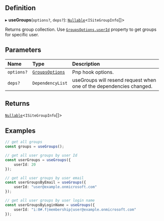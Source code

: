 
## Definition

▸ **useGroups**(`options?`, `deps?`): [`Nullable`](../Types/NullableT.md)<`ISiteGroupInfo`[]\>

Returns group collection. Use [`GroupsOptions.userId`](../Interfaces/GroupsOptions.md#userid) property to get
groups for specific user.

## Parameters

| Name | Type | Description |
| :------ | :------ | :------ |
| `options?` | [`GroupsOptions`](../Interfaces/GroupsOptions.md) | Pnp hook options. |
| `deps?` | `DependencyList` | useGroups will resend request when one of the dependencies changed. |

## Returns

[`Nullable`](../Types/NullableT.md)<`ISiteGroupInfo`[]\>

## Examples

```typescript
// get all groups
const groups = useGroups();

// get all user groups by user Id
const userGroups = useGroups({
	userId: 20
});

// get all user groups by user email
const userGroupsByEmail = useGroups({
	userId: "user@example.onmicrosoft.com"
});

// get all user groups by user login name
const userGroupsByLoginName = useGroups({
	userId: "i:0#.f|membership|user@example.onmicrosoft.com"
});
```